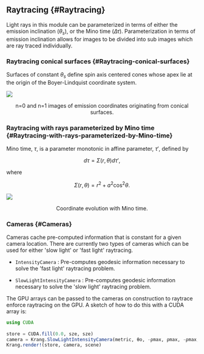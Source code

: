 
## Raytracing {#Raytracing}

Light rays in this module can be parameterized in terms of either the emission inclination ($\theta_s$), or the Mino time ($\Delta\tau$). Parameterization in terms of emission inclination allows for images to be divided into sub images which are ray traced individually.

### Raytracing conical surfaces {#Raytracing-conical-surfaces}

Surfaces of constant $\theta_s$ define spin axis centered cones whose apex lie at the origin of the Boyer-Lindquist coordinate system.


![](examples/coordinate.gif)

<p style="text-align:center">n=0 and n=1 images of emission coordinates originating from conical surfaces.</p>


### Raytracing with rays parameterized by Mino time {#Raytracing-with-rays-parameterized-by-Mino-time}

Mino time, $\tau$, is a parameter monotonic in affine parameter, $\tau'$, defined by

$$d\tau = \Sigma(r,\theta)d\tau',$$

where

$$\Sigma(r,\theta) = r^2 +a^2\cos^2\theta.$$


![](examples/raytrace.gif)

<p style="text-align:center">Coordinate evolution with Mino time.</p>


### Cameras {#Cameras}

Cameras cache pre-computed information that is constant for a given camera location.  There are currently two types of cameras which can be used for either &#39;slow light&#39; or &#39;fast light&#39; raytracing.
- `IntensityCamera` : Pre-computes geodesic information necessary to solve the &#39;fast light&#39; raytracing problem.
  
- `SlowLightIntensityCamera` : Pre-computes geodesic information necessary to solve the &#39;slow light&#39; raytracing problem.
  

The GPU arrays can be passed to the cameras on construction to raytrace enforce raytracing on the GPU. A sketch of how to do this with a CUDA array is:

```julia
using CUDA
 
store = CUDA.fill(0.0, sze, sze)
camera = Krang.SlowLightIntensityCamera(metric, θo, -ρmax, ρmax, -ρmax, ρmax, sze, A=CuArray)
Krang.render!(store, camera, scene)
```

